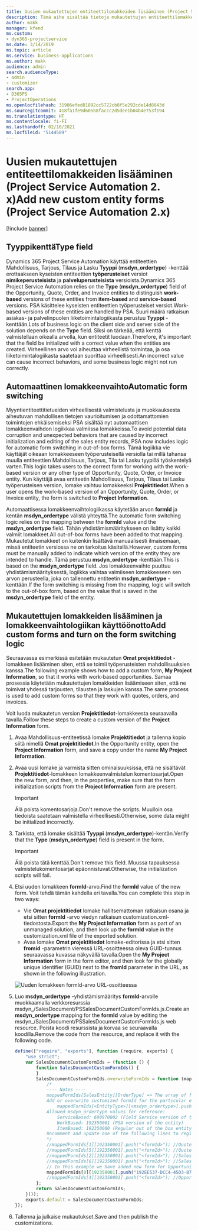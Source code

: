 ```yaml
---
title: Uusien mukautettujen entiteettilomakkeiden lisääminen (Project Service Automation 2. x)
description: Tämä aihe sisältää tietoja mukautettujen entiteettilomakkeiden lisäämisestä mahdollisuuksille, tarjouksille tai laskuille Dynamics 365 Project Service Automationin versiossa 2.x.
author: makk
manager: kfend
ms.custom:
- dyn365-projectservice
ms.date: 3/14/2019
ms.topic: article
ms.service: business-applications
ms.author: makk
audience: admin
search.audienceType:
- admin
- customizer
search.app:
- D365PS
- ProjectOperations
ms.openlocfilehash: 31986efed81892cc5722cb8f5e292cde14d8843d
ms.sourcegitcommit: 418fa1fe9d605b8faccc2d5dee1b04b4e753f194
ms.translationtype: HT
ms.contentlocale: fi-FI
ms.lasthandoff: 02/10/2021
ms.locfileid: "5144589"
---
```

# <a name="add-new-custom-entity-forms-project-service-automation-2x"></a><span data-ttu-id="87fbe-103">Uusien mukautettujen entiteettilomakkeiden lisääminen (Project Service Automation 2. x)</span><span class="sxs-lookup"><span data-stu-id="87fbe-103">Add new custom entity forms (Project Service Automation 2.x)</span></span>

[!include [banner](../../includes/psa-now-project-operations.md)]

## <a name="type-field"></a><span data-ttu-id="87fbe-104">Tyyppikenttä</span><span class="sxs-lookup"><span data-stu-id="87fbe-104">Type field</span></span> 

<span data-ttu-id="87fbe-105">Dynamics 365 Project Service Automation käyttää entiteettien Mahdollisuus, Tarjous, Tilaus ja Lasku **Tyyppi** (**msdyn\_ordertype**) -kenttää erottaakseen kyseisten entiteettien **työperusteiset** versiot **nimikeperusteisista** ja **palveluperusteisista** versioista.</span><span class="sxs-lookup"><span data-stu-id="87fbe-105">Dynamics 365 Project Service Automation relies on the **Type** (**msdyn\_ordertype**) field of the Opportunity, Quote, Order, and Invoice entities to distinguish **work-based** versions of these entities from **item-based** and **service-based** versions.</span></span> <span data-ttu-id="87fbe-106">PSA käsittelee kyseisten entiteettien työperusteiset versiot.</span><span class="sxs-lookup"><span data-stu-id="87fbe-106">Work-based versions of these entities are handled by PSA.</span></span> <span data-ttu-id="87fbe-107">Suuri määrä ratkaisun asiakas- ja palvelinpuolen liiketoimintalogiikasta perustuu **Tyyppi** -kenttään.</span><span class="sxs-lookup"><span data-stu-id="87fbe-107">Lots of business logic on the client side and server side of the solution depends on the **Type** field.</span></span> <span data-ttu-id="87fbe-108">Siksi on tärkeää, että kenttä valmistellaan oikealla arvolla, kun entiteetit luodaan.</span><span class="sxs-lookup"><span data-stu-id="87fbe-108">Therefore, it's important that the field be initialized with a correct value when the entities are created.</span></span> <span data-ttu-id="87fbe-109">Virheellinen arvo voi aiheuttaa virheellistä toimintaa, ja osa liiketoimintalogiikasta saatetaan suorittaa virheellisesti.</span><span class="sxs-lookup"><span data-stu-id="87fbe-109">An incorrect value can cause incorrect behaviors, and some business logic might not run correctly.</span></span>

## <a name="automatic-form-switching"></a><span data-ttu-id="87fbe-110">Automaattinen lomakkeenvaihto</span><span class="sxs-lookup"><span data-stu-id="87fbe-110">Automatic form switching</span></span>

<span data-ttu-id="87fbe-111">Myyntientiteettitietueiden virheellisestä valmistelusta ja muokkauksesta aiheutuvan mahdollisen tietojen vaurioitumisen ja odottamattomien toimintojen ehkäisemiseksi PSA sisältää nyt automaattisen lomakkeenvaihdon logiikkaa valmiissa lomakkeissa.</span><span class="sxs-lookup"><span data-stu-id="87fbe-111">To avoid potential data corruption and unexpected behaviors that are caused by incorrect initialization and editing of the sales entity records, PSA now includes logic for automatic form switching in out-of-box forms.</span></span> <span data-ttu-id="87fbe-112">Tämä logiikka vie käyttäjät oikeaan lomakkeeseen työperusteisellä versiolla tai millä tahansa muulla entiteettien Mahdollisuus, Tarjous, Tila tai Lasku tyypillä työskentelyä varten.</span><span class="sxs-lookup"><span data-stu-id="87fbe-112">This logic takes users to the correct form for working with the work-based version or any other type of Opportunity, Quote, Order, or Invoice entity.</span></span> <span data-ttu-id="87fbe-113">Kun käyttäjä avaa entiteetin Mahdollisuus, Tarjous, Tilaus tai Lasku työperusteisen version, lomake vaihtuu lomakkeeksi **Projektitiedot**.</span><span class="sxs-lookup"><span data-stu-id="87fbe-113">When a user opens the work-based version of an Opportunity, Quote, Order, or Invoice entity, the form is switched to **Project Information**.</span></span>

<span data-ttu-id="87fbe-114">Automaattisessa lomakkeenvaihtologiikassa käytetään arvon **formId** ja kentän **msdyn\_ordertype** välistä yhteyttä.</span><span class="sxs-lookup"><span data-stu-id="87fbe-114">The automatic form switching logic relies on the mapping between the **formId** value and the **msdyn\_ordertype** field.</span></span> <span data-ttu-id="87fbe-115">Tähän yhdistämismääritykseen on lisätty kaikki valmiit lomakkeet.</span><span class="sxs-lookup"><span data-stu-id="87fbe-115">All out-of-box forms have been added to that mapping.</span></span> <span data-ttu-id="87fbe-116">Mukautetut lomakkeet on kuitenkin lisättävä manuaalisesti ilmaisemaan, missä entiteetin versiossa ne on tarkoitus käsitellä.</span><span class="sxs-lookup"><span data-stu-id="87fbe-116">However, custom forms must be manually added to indicate which version of the entity they are intended to handle.</span></span> <span data-ttu-id="87fbe-117">Tämä perustuu **msdyn\_ordertype** -kenttään.</span><span class="sxs-lookup"><span data-stu-id="87fbe-117">This is based on the **msdyn\_ordertype** field.</span></span> <span data-ttu-id="87fbe-118">Jos lomakkeenvaihto puuttuu yhdistämismäärityksestä, logiikka vaihtaa valmiiseen lomakkeeseen sen arvon perusteella, joka on tallennettu entiteetin **msdyn\_ordertype** -kenttään.</span><span class="sxs-lookup"><span data-stu-id="87fbe-118">If the form switching is missing from the mapping, logic will switch to the out-of-box form, based on the value that is saved in the **msdyn\_ordertype** field of the entity.</span></span>

## <a name="add-custom-forms-and-turn-on-the-form-switching-logic"></a><span data-ttu-id="87fbe-119">Mukautettujen lomakkeiden lisääminen ja lomakkeenvaihtologiikan käyttöönotto</span><span class="sxs-lookup"><span data-stu-id="87fbe-119">Add custom forms and turn on the form switching logic</span></span>

<span data-ttu-id="87fbe-120">Seuraavassa esimerkissä esitetään mukautetun **Omat projektitiedot** -lomakkeen lisääminen siten, että se toimii työperusteisten mahdollisuuksien kanssa.</span><span class="sxs-lookup"><span data-stu-id="87fbe-120">The following example shows how to add a custom form, **My Project Information**, so that it works with work-based opportunities.</span></span> <span data-ttu-id="87fbe-121">Samaa prosessia käytetään mukautettujen lomakkeiden lisäämiseen siten, että ne toimivat yhdessä tarjousten, tilausten ja laskujen kanssa.</span><span class="sxs-lookup"><span data-stu-id="87fbe-121">The same process is used to add custom forms so that they work with quotes, orders, and invoices.</span></span>

<span data-ttu-id="87fbe-122">Voit luoda mukautetun version **Projektitiedot**-lomakkeesta seuraavalla tavalla.</span><span class="sxs-lookup"><span data-stu-id="87fbe-122">Follow these steps to create a custom version of the **Project Information** form.</span></span>

1. <span data-ttu-id="87fbe-123">Avaa Mahdollisuus-entiteetissä lomake **Projektitiedot** ja tallenna kopio siitä nimellä **Omat projektitiedot**.</span><span class="sxs-lookup"><span data-stu-id="87fbe-123">In the Opportunity entity, open the **Project Information** form, and save a copy under the name **My Project Information**.</span></span>
2. <span data-ttu-id="87fbe-124">Avaa uusi lomake ja varmista sitten ominaisuuksissa, että ne sisältävät **Projektitiedot**-lomakkeen lomakkeenvalmistelun komentosarjat.</span><span class="sxs-lookup"><span data-stu-id="87fbe-124">Open the new form, and then, in the properties, make sure that the form initialization scripts from the **Project Information** form are present.</span></span> 

    > [!IMPORTANT]
    > <span data-ttu-id="87fbe-125">Älä poista komentosarjoja.</span><span class="sxs-lookup"><span data-stu-id="87fbe-125">Don't remove the scripts.</span></span> <span data-ttu-id="87fbe-126">Muulloin osa tiedoista saatetaan valmistella virheellisesti.</span><span class="sxs-lookup"><span data-stu-id="87fbe-126">Otherwise, some data might be initialized incorrectly.</span></span>

3. <span data-ttu-id="87fbe-127">Tarkista, että lomake sisältää **Tyyppi** (**msdyn\_ordertype**)-kentän.</span><span class="sxs-lookup"><span data-stu-id="87fbe-127">Verify that the **Type** (**msdyn\_ordertype**) field is present in the form.</span></span> 

    > [!IMPORTANT]
    > <span data-ttu-id="87fbe-128">Älä poista tätä kenttää.</span><span class="sxs-lookup"><span data-stu-id="87fbe-128">Don't remove this field.</span></span> <span data-ttu-id="87fbe-129">Muussa tapauksessa valmistelukomentosarjat epäonnistuvat.</span><span class="sxs-lookup"><span data-stu-id="87fbe-129">Otherwise, the initialization scripts will fail.</span></span>

4. <span data-ttu-id="87fbe-130">Etsi uuden lomakkeen **formId**-arvo.</span><span class="sxs-lookup"><span data-stu-id="87fbe-130">Find the **formId** value of the new form.</span></span> <span data-ttu-id="87fbe-131">Voit tehdä tämän kahdella eri tavalla.</span><span class="sxs-lookup"><span data-stu-id="87fbe-131">You can complete this step in two ways:</span></span>

    - <span data-ttu-id="87fbe-132">Vie **Omat projektitiedot** lomake hallitsemattoman ratkaisun osana ja etsi sitten **formId** -arvo viedyn ratkaisun customization.xml-tiedostosta.</span><span class="sxs-lookup"><span data-stu-id="87fbe-132">Export the **My Project Information** form as part of an unmanaged solution, and then look up the **formId** value in the customization.xml file of the exported solution.</span></span>
    - <span data-ttu-id="87fbe-133">Avaa lomake **Omat projektitiedot** lomake-editorissa ja etsi sitten **fromid** -parametrin vieressä URL-osoitteessa oleva GUID-tunnus seuraavassa kuvassa näkyvällä tavalla.</span><span class="sxs-lookup"><span data-stu-id="87fbe-133">Open the **My Project Information** form in the form editor, and then look for the globally unique identifier (GUID) next to the **fromId** parameter in the URL, as shown in the following illustration.</span></span>

    ![Uuden lomakkeen formId-arvo URL-osoitteessa](media/how-to-add-custom-forms-in-v2.0.png)

5. <span data-ttu-id="87fbe-135">Luo **msdyn\_ordertype** -yhdistämismääritys **formId**-arvolle muokkaamalla verkkoresurssia msdyn\_/SalesDocument/PSSalesDocumentCustomFormIds.js.</span><span class="sxs-lookup"><span data-stu-id="87fbe-135">Create an **msdyn\_ordertype** mapping for the **formId** value by editing the msdyn\_/SalesDocument/PSSalesDocumentCustomFormIds.js web resource.</span></span> <span data-ttu-id="87fbe-136">Poista koodi resurssista ja korvaa se seuraavalla koodilla.</span><span class="sxs-lookup"><span data-stu-id="87fbe-136">Remove the code from the resource, and replace it with the following code.</span></span>

    ```javascript
    define(["require", "exports"], function (require, exports) {
        "use strict";
        var SalesDocumentCustomFormIds = (function () {
            function SalesDocumentCustomFormIds() {
            }
            SalesDocumentCustomFormIds.overwriteFormIds = function (mappedFormIds) {
                /*
                ---- Notes ----
                mappedFormIds[SalesEntity][OrderType] => The array of forms IDs that support particular entity and order type
                Add or overwrite customized formId for the particular entity and order type by calling:
                    mappedFormIds[<EntityType>][<msdyn_ordertype>].push("<formId>");
                Allowed msdyn_ordertype values for reference:
                    ServiceBased: 690970002 (Field Service version of the entity)
                    WorkBased: 192350001 (PSA version of the entity)
                    ItemBased: 192350000 (Regular out of the box entity)
                Uncomment and update one of the following lines to register custom PSA form for required entity:
                */      
                //mappedFormIds[1][192350001].push("<formId>"); //Quote
                //mappedFormIds[5][192350001].push("<formId>"); //Quote Line
                //mappedFormIds[2][192350001].push("<formId>"); //Sales Order
                //mappedFormIds[6][192350001].push("<formId>"); //Sales Order Line
                // In this example we have added new form for Opportunity
                mappedFormIds[0][192350001].push("192EE537-DCC4-45D3-B7AF-EA694B9113D2"); //Opportunity
                //mappedFormIds[4][192350001].push("<formId>"); //Opportunity Line
            };
            return SalesDocumentCustomFormIds;
        }());
        exports.default = SalesDocumentCustomFormIds;
    });
    ```

6. <span data-ttu-id="87fbe-137">Tallenna ja julkaise mukautukset.</span><span class="sxs-lookup"><span data-stu-id="87fbe-137">Save and then publish the customizations.</span></span>
